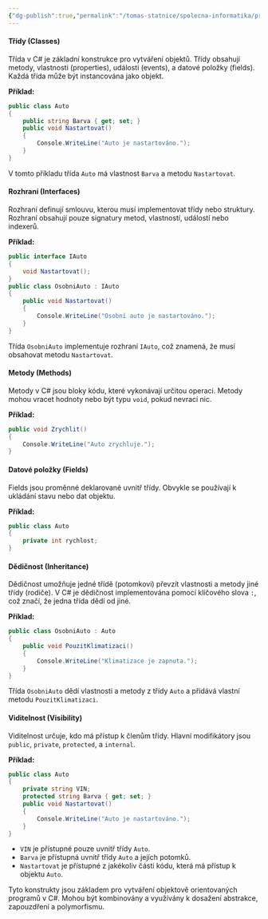 ```yaml
---
{"dg-publish":true,"permalink":"/tomas-statnice/spolecna-informatika/programovaci-jazyk/tridy-rozhrani-metody-datove-polozky-dedicnost-viditelnost-v-c-sharp/","tags":["tomas","spolecna_informatika","programovaci_jazyky"],"noteIcon":""}
---
```


#### Třídy (Classes)
Třída v C# je základní konstrukce pro vytváření objektů. Třídy obsahují metody, vlastnosti (properties), události (events), a datové položky (fields). Každá třída může být instancována jako objekt.

**Příklad:**
```csharp
public class Auto
{
    public string Barva { get; set; }
    public void Nastartovat()
    {
        Console.WriteLine("Auto je nastartováno.");
    }
}
```
V tomto příkladu třída `Auto` má vlastnost `Barva` a metodu `Nastartovat`.

#### Rozhraní (Interfaces)
Rozhraní definují smlouvu, kterou musí implementovat třídy nebo struktury. Rozhraní obsahují pouze signatury metod, vlastností, událostí nebo indexerů.

**Příklad:**
```csharp
public interface IAuto
{
    void Nastartovat();
}
public class OsobniAuto : IAuto
{
    public void Nastartovat()
    {
        Console.WriteLine("Osobní auto je nastartováno.");
    }
}
```
Třída `OsobniAuto` implementuje rozhraní `IAuto`, což znamená, že musí obsahovat metodu `Nastartovat`.

#### Metody (Methods)
Metody v C# jsou bloky kódu, které vykonávají určitou operaci. Metody mohou vracet hodnoty nebo být typu `void`, pokud nevrací nic.

**Příklad:**
```csharp
public void Zrychlit()
{
    Console.WriteLine("Auto zrychluje.");
}
```

#### Datové položky (Fields)
Fields jsou proměnné deklarované uvnitř třídy. Obvykle se používají k ukládání stavu nebo dat objektu.

**Příklad:**
```csharp
public class Auto
{
    private int rychlost;
}
```

#### Dědičnost (Inheritance)
Dědičnost umožňuje jedné třídě (potomkovi) převzít vlastnosti a metody jiné třídy (rodiče). V C# je dědičnost implementována pomocí klíčového slova `:`, což značí, že jedna třída dědí od jiné.

**Příklad:**
```csharp
public class OsobniAuto : Auto
{
    public void PouzitKlimatizaci()
    {
        Console.WriteLine("Klimatizace je zapnuta.");
    }
}
```
Třída `OsobniAuto` dědí vlastnosti a metody z třídy `Auto` a přidává vlastní metodu `PouzitKlimatizaci`.

#### Viditelnost (Visibility)
Viditelnost určuje, kdo má přístup k členům třídy. Hlavní modifikátory jsou `public`, `private`, `protected`, a `internal`.

**Příklad:**
```csharp
public class Auto
{
    private string VIN;
    protected string Barva { get; set; }
    public void Nastartovat()
    {
        Console.WriteLine("Auto je nastartováno.");
    }
}
```
- `VIN` je přístupné pouze uvnitř třídy `Auto`.
- `Barva` je přístupná uvnitř třídy `Auto` a jejích potomků.
- `Nastartovat` je přístupné z jakékoliv části kódu, která má přístup k objektu `Auto`.

Tyto konstrukty jsou základem pro vytváření objektově orientovaných programů v C#. Mohou být kombinovány a využívány k dosažení abstrakce, zapouzdření a polymorfismu.